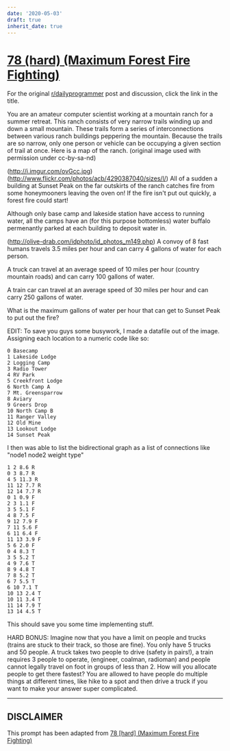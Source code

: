 ```yaml
---
date: '2020-05-03'
draft: true
inherit_date: true
---
```


# [78 (hard) (Maximum Forest Fire Fighting)](https://www.reddit.com/r/dailyprogrammer/comments/wrquf/7182012_challenge_78_hard_maximum_forest_fire/)

For the original [r/dailyprogrammer](https://www.reddit.com/r/dailyprogrammer/) post and discussion, click the link in the title.

You are an amateur computer scientist working at a mountain ranch for a summer retreat.  This ranch
consists of very narrow trails winding up and down a small mountain.  These trails form a series of interconnections
between various ranch buildings peppering the mountain.  Because the trails are so narrow, only one person or vehicle can be occupying a given section
of trail at once.  Here is a map of the ranch. (original image used with permission under cc-by-sa-nd)

(http://i.imgur.com/ovGcc.jpg)
(http://www.flickr.com/photos/acb/4290387040/sizes/l/)
All of a sudden a building at Sunset Peak on the far outskirts of the ranch catches fire from some honeymooners leaving the oven on!
If the fire isn't put out quickly, a forest fire could start!

Although only base camp and lakeside station have access to running water, all the camps have an (for this purpose bottomless) water buffalo
permenantly parked at each building to deposit water in.

(http://olive-drab.com/idphoto/id_photos_m149.php)
A convoy of 8 fast humans travels 3.5 miles per hour and can carry 4 gallons of water for each person.

A truck can travel at an average speed of 10 miles per hour (country mountain roads) and can carry 100 gallons of water.

A train car can travel at an average speed of 30 miles per hour and can carry 250 gallons of water.

What is the maximum gallons of water per hour that can get to Sunset Peak to put out the fire?

EDIT:  To save you guys some busywork, I made a datafile out of the image.  Assigning each location to a numeric code like so:


```
0 Basecamp
1 Lakeside Lodge
2 Logging Camp
3 Radio Tower
4 RV Park
5 Creekfront Lodge
6 North Camp A
7 Mt. Greensparrow
8 Aviary
9 Greers Drop
10 North Camp B
11 Ranger Valley
12 Old Mine
13 Lookout Lodge
14 Sunset Peak
```
I then was able to list the bidirectional graph as a list of connections like "node1 node2 weight type"


```
1 2 8.6 R
0 3 8.7 R
4 5 11.3 R
11 12 7.7 R
12 14 7.7 R
0 1 0.9 F
2 3 1.1 F
3 5 5.1 F
4 8 7.5 F
9 12 7.9 F
7 11 5.6 F
6 11 6.4 F
11 13 3.9 F
5 6 2.0 F
0 4 8.3 T
3 5 5.2 T
4 9 7.6 T
8 9 4.8 T
7 8 5.2 T
6 7 5.5 T
6 10 7.1 T
10 13 2.4 T
10 11 3.4 T
11 14 7.9 T
13 14 4.5 T
```
This should save you some time implementing stuff.

HARD BONUS:  Imagine now that you have a limit on people and trucks (trains are stuck to their track, so those are fine).
You only have 5 trucks and 50 people.  A truck takes two people to drive (safety in pairs!), a train requires 3 people to operate, (engineer, coalman, radioman)
and people cannot legally travel on foot in groups of less than 2.  How will you allocate people to get there fastest?  You are allowed to have people do multiple things at different times, like 
hike to a spot and then drive a truck if you want to make your answer super complicated.


----
## **DISCLAIMER**
This prompt has been adapted from [78 [hard] (Maximum Forest Fire Fighting)](https://www.reddit.com/r/dailyprogrammer/comments/wrquf/7182012_challenge_78_hard_maximum_forest_fire/
)
